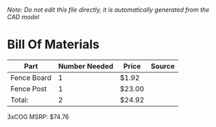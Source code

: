 ###### Note: Do not edit this file directly, it is automatically generated from the CAD model 
# Bill Of Materials 
 |Part|Number Needed|Price|Source| 
 |----|----------|-----|-----|
|Fence Board|1|$1.92||
|Fence Post|1|$23.00||
|Total: |2|$24.92| |

 3xCOG MSRP: $74.76